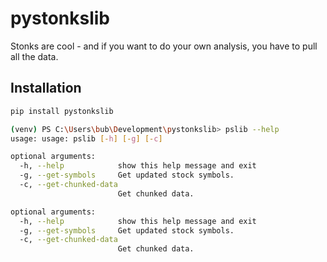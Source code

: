# pystonkslib

Stonks are cool - and if you want to do your own analysis, you have to pull all the data.

## Installation

```bash
pip install pystonkslib
```

```bash
(venv) PS C:\Users\bub\Development\pystonkslib> pslib --help
usage: usage: pslib [-h] [-g] [-c]

optional arguments:
  -h, --help            show this help message and exit
  -g, --get-symbols     Get updated stock symbols.
  -c, --get-chunked-data
                        Get chunked data.

optional arguments:
  -h, --help            show this help message and exit
  -g, --get-symbols     Get updated stock symbols.
  -c, --get-chunked-data
                        Get chunked data.
```

